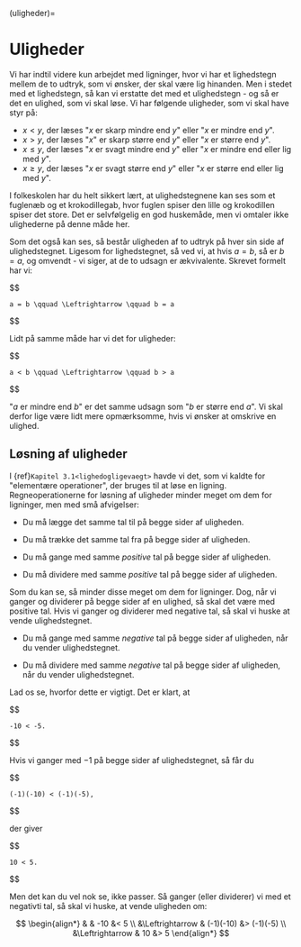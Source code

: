 (uligheder)=
# Uligheder

Vi har indtil videre kun arbejdet med ligninger, hvor vi har et lighedstegn mellem de to udtryk, som vi ønsker, der skal være lig hinanden. Men i stedet med et lighedstegn, så kan vi erstatte det med et ulighedstegn - og så er det en ulighed, som vi skal løse. Vi har følgende uligheder, som vi skal have styr på:

* $x < y$, der læses "$x$ er skarp mindre end $y$" eller "$x$ er mindre end $y$".
* $x > y$, der læses "$x$" er skarp større end $y$" eller "$x$ er større end $y$".
* $x \leq y$, der læses "$x$ er svagt mindre end $y$" eller "$x$ er mindre end eller lig med $y$".
* $x \geq y$, der læses "$x$ er svagt større end $y$" eller "$x$ er større end eller lig med $y$".

I folkeskolen har du helt sikkert lært, at ulighedstegnene kan ses som et fuglenæb og et krokodillegab, hvor fuglen spiser den lille og krokodillen spiser det store. Det er selvfølgelig en god huskemåde, men vi omtaler ikke ulighederne på denne måde her.

Som det også kan ses, så består uligheden af to udtryk på hver sin side af ulighedstegnet. Ligesom for lighedstegnet, så ved vi, at hvis $a=b$, så er $b=a$, og omvendt - vi siger, at de to udsagn er ækvivalente. Skrevet formelt har vi:

$$

    a = b \qquad \Leftrightarrow \qquad b = a

$$

Lidt på samme måde har vi det for uligheder:

$$

    a < b \qquad \Leftrightarrow \qquad b > a

$$

"$a$ er mindre end $b$" er det samme udsagn som "$b$ er større end $a$". Vi skal derfor lige være lidt mere opmærksomme, hvis vi ønsker at omskrive en ulighed.

## Løsning af uligheder

I {ref}`Kapitel 3.1<lighedogligevaegt>` havde vi det, som vi kaldte for "elementære operationer", der bruges til at løse en ligning. Regneoperationerne for løsning af uligheder minder meget om dem for ligninger, men med små afvigelser:

* Du må lægge det samme tal til på begge sider af uligheden.

* Du må trække det samme tal fra på begge sider af uligheden.

* Du må gange med samme *positive* tal på begge sider af uligheden.

* Du må dividere med samme *positive* tal på begge sider af uligheden.

Som du kan se, så minder disse meget om dem for ligninger. Dog, når vi ganger og dividerer på begge sider af en ulighed, så skal det være med positive tal. Hvis vi ganger og dividerer med negative tal, så skal vi huske at vende ulighedstegnet. 

* Du må gange med samme *negative* tal på begge sider af uligheden, når du vender ulighedstegnet.

* Du må dividere med samme *negative* tal på begge sider af uligheden, når du vender ulighedstegnet. 

Lad os se, hvorfor dette er vigtigt. Det er klart, at 

$$

    -10 < -5.

$$

Hvis vi ganger med $-1$ på begge sider af ulighedstegnet, så får du

$$

    (-1)(-10) < (-1)(-5),

$$

der giver

$$

    10 < 5.

$$

Men det kan du vel nok se, ikke passer. Så ganger (eller dividerer) vi med et negativti tal, så skal vi huske, at vende uligheden om:

$$
\begin{align*}
&                   &   -10 &< 5 \\
&\Leftrightarrow    &   (-1)(-10) &> (-1)(-5) \\
&\Leftrightarrow    &   10 &> 5
\end{align*}
$$

